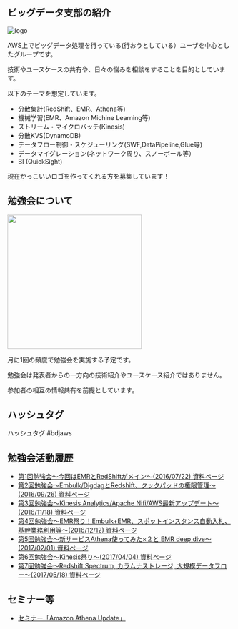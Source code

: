 ## ビッグデータ支部の紹介

![logo](https://raw.githubusercontent.com/bdjaws/workshop/master/logo.png)

AWS上でビッグデータ処理を行っている(行おうとしている）ユーザを中心としたグループです。

技術やユースケースの共有や、日々の悩みを相談をすることを目的としています。

以下のテーマを想定しています。

* 分散集計(RedShift、EMR、Athena等)
* 機械学習(EMR、Amazon Michine Learning等)
* ストリーム・マイクロバッチ(Kinesis)
* 分散KVS(DynamoDB)
* データフロー制御・スケジューリング(SWF,DataPipeline,Glue等)
* データマイグレーション(ネットワーク周り、スノーボール等）
* BI (QuickSight)

現在かっこいいロゴを作ってくれる方を募集しています！

## 勉強会について

<img src="https://raw.githubusercontent.com/bdjaws/workshop/master/20160722/IMG_0285.JPG" width="300">

月に1回の頻度で勉強会を実施する予定です。

勉強会は発表者からの一方向の技術紹介やユースケース紹介ではありません。

参加者の相互の情報共有を前提としています。

## ハッシュタグ

ハッシュタグ #bdjaws

## 勉強会活動履歴

- [第1回勉強会〜今回はEMRとRedShiftがメイン〜(2016/07/22) 資料ページ](https://github.com/bdjaws/workshop/tree/master/20160722)
- [第2回勉強会〜Embulk/DigdagとRedshift、クックパッドの権限管理〜(2016/09/26) 資料ページ](https://github.com/bdjaws/workshop/tree/master/20160926)
- [第3回勉強会〜Kinesis Analytics/Apache Nifi/AWS最新アップデート〜(2016/11/18) 資料ページ](https://github.com/bdjaws/workshop/tree/master/20161118)
- [第4回勉強会〜EMR祭り！Embulk+EMR、スポットインスタンス自動入札、基幹業務利用等〜(2016/12/12) 資料ページ](https://github.com/bdjaws/workshop/tree/master/20161212)
- [第5回勉強会〜新サービスAthena使ってみた×２と EMR deep dive〜(2017/02/01) 資料ページ](https://github.com/bdjaws/workshop/tree/master/20170201)
- [第6回勉強会〜Kinesis祭り〜(2017/04/04) 資料ページ](https://github.com/bdjaws/workshop/tree/master/20170404)
- [第7回勉強会〜Redshift Spectrum, カラムナストレージ, 大規模データフロー〜(2017/05/18) 資料ページ](https://github.com/bdjaws/workshop/tree/master/20170518)

## セミナー等
- [セミナー「Amazon Athena Update」](https://github.com/bdjaws/workshop/tree/master/20170406)

